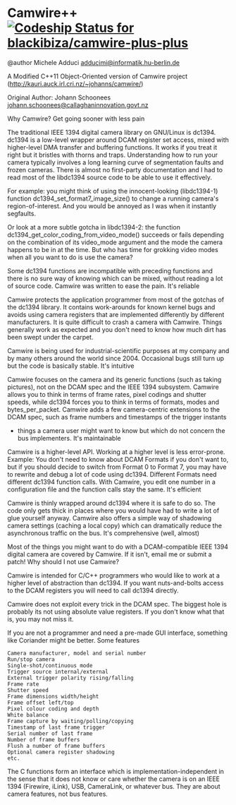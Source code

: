 Camwire++ [ ![Codeship Status for blackibiza/camwire-plus-plus](https://codeship.com/projects/78064ae0-55dd-0132-0d16-1ad869e028a1/status)](https://codeship.com/projects/49394)
=========
@author Michele Adduci <adducimi@informatik.hu-berlin.de>

A Modified C++11 Object-Oriented version of Camwire project
(http://kauri.auck.irl.cri.nz/~johanns/camwire/)

Original Author: Johann Schoonees <johann.schoonees@callaghaninnovation.govt.nz> 

Why Camwire?
Get going sooner with less pain

The traditional IEEE 1394 digital camera library on GNU/Linux is dc1394. 
dc1394 is a low-level wrapper around DCAM register set access, mixed 
with higher-level DMA transfer and buffering functions. It works if you 
treat it right but it bristles with thorns and traps. Understanding how 
to run your camera typically involves a long learning curve of 
segmentation faults and frozen cameras. There is almost no first-party 
documentation and I had to read most of the libdc1394 source code to be 
able to use it effectively.

For example: you might think of using the innocent-looking (libdc1394-1) 
function dc1394_set_format7_image_size() to change a running camera's 
region-of-interest. And you would be annoyed as I was when it instantly 
segfaults.

Or look at a more subtle gotcha in libdc1394-2: the function 
dc1394_get_color_coding_from_video_mode() succeeds or fails depending on 
the combination of its video_mode argument and the mode the camera 
happens to be in at the time. But who has time for grokking video modes 
when all you want to do is use the camera?

Some dc1394 functions are incompatible with preceding functions and 
there is no sure way of knowing which can be mixed, without reading a 
lot of source code. Camwire was written to ease the pain.
It's reliable

Camwire protects the application programmer from most of the gotchas of 
the dc1394 library. It contains work-arounds for known kernel bugs and 
avoids using camera registers that are implemented differently by 
different manufacturers. It is quite difficult to crash a camera with 
Camwire. Things generally work as expected and you don't need to know 
how much dirt has been swept under the carpet.

Camwire is being used for industrial-scientific purposes at my company 
and by many others around the world since 2004. Occasional bugs still 
turn up but the code is basically stable.
It's intuitive

Camwire focuses on the camera and its generic functions (such as taking 
pictures), not on the DCAM spec and the IEEE 1394 subsystem. Camwire 
allows you to think in terms of frame rates, pixel codings and shutter 
speeds, while dc1394 forces you to think in terms of formats, modes and 
bytes_per_packet. Camwire adds a few camera-centric extensions to the 
DCAM spec, such as frame numbers and timestamps of the trigger instants 
- things a camera user might want to know but which do not concern the 
bus implementers.
It's maintainable

Camwire is a higher-level API. Working at a higher level is less 
error-prone. Example: You don't need to know about DCAM Formats if you 
don't want to, but if you should decide to switch from Format 0 to 
Format 7, you may have to rewrite and debug a lot of code using dc1394. 
Different Formats need different dc1394 function calls. With Camwire, 
you edit one number in a configuration file and the function calls stay 
the same.
It's efficient

Camwire is thinly wrapped around dc1394 where it is safe to do so. The 
code only gets thick in places where you would have had to write a lot 
of glue yourself anyway. Camwire also offers a simple way of shadowing 
camera settings (caching a local copy) which can dramatically reduce the 
asynchronous traffic on the bus.
It's comprehensive (well, almost)

Most of the things you might want to do with a DCAM-compatible IEEE 1394 
digital camera are covered by Camwire. If it isn't, email me or submit a 
patch!
Why should I not use Camwire?

Camwire is intended for C/C++ programmers who would like to work at a 
higher level of abstraction than dc1394. If you want nuts-and-bolts 
access to the DCAM registers you will need to call dc1394 directly.

Camwire does not exploit every trick in the DCAM spec. The biggest hole 
is probably its not using absolute value registers. If you don't know 
what that is, you may not miss it.

If you are not a programmer and need a pre-made GUI interface, something 
like Coriander might be better.
Some features

    Camera manufacturer, model and serial number
    Run/stop camera
    Single-shot/continuous mode
    Trigger source internal/external
    External trigger polarity rising/falling
    Frame rate
    Shutter speed
    Frame dimensions width/height
    Frame offset left/top
    Pixel colour coding and depth
    White balance
    Frame capture by waiting/polling/copying
    Timestamp of last frame trigger
    Serial number of last frame
    Number of frame buffers
    Flush a number of frame buffers
    Optional camera register shadowing
    etc.

The C functions form an interface which is implementation-independent in 
the sense that it does not know or care whether the camera is on an IEEE 
1394 (Firewire, iLink), USB, CameraLink, or whatever bus. They are about 
camera features, not bus features. 
